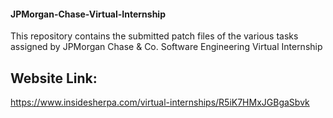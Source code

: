 <h4>JPMorgan-Chase-Virtual-Internship</h4>
  
<p>
  This repository contains the submitted patch files of the various tasks assigned by JPMorgan Chase & Co. Software Engineering Virtual Internship
</p>
<h2>Website Link:</h2>

https://www.insidesherpa.com/virtual-internships/R5iK7HMxJGBgaSbvk

